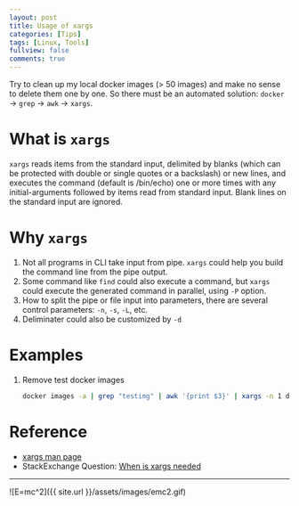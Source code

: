 ```yaml
---
layout: post
title: Usage of xargs
categories: [Tips]
tags: [Linux, Tools]
fullview: false
comments: true
---
```


Try to clean up my local docker images (> 50 images) and make no sense to delete them one by one. So there must be an automated solution: `docker` -> `grep` -> `awk` -> `xargs`.

# What is `xargs`

`xargs` reads items from the standard input, delimited by blanks (which can be protected with double or single quotes or a backslash) or new lines, and executes the command (default is /bin/echo) one or more times with any initial-arguments followed by items read from standard input. Blank lines on the standard input are ignored.

# Why `xargs`

1. Not all programs in CLI take input from pipe. `xargs` could help you build the command line from the pipe output.
2. Some command like `find` could also execute a command, but `xargs` could execute the generated command in parallel, using `-P` option.
3. How to split the pipe or file input into parameters, there are several control parameters: `-n`, `-s`, `-L`, etc.
4. Deliminater could also be customized by `-d`

# Examples

1. Remove test docker images

    ```bash
    docker images -a | grep "testimg" | awk '{print $3}' | xargs -n 1 docker rmi -f 
    ```

# Reference

* [xargs man page](http://man7.org/linux/man-pages/man1/xargs.1.html)
* StackExchange Question: [When is xargs needed](https://unix.stackexchange.com/questions/24954/when-is-xargs-needed)


---
![E=mc^2]({{ site.url }}/assets/images/emc2.gif)